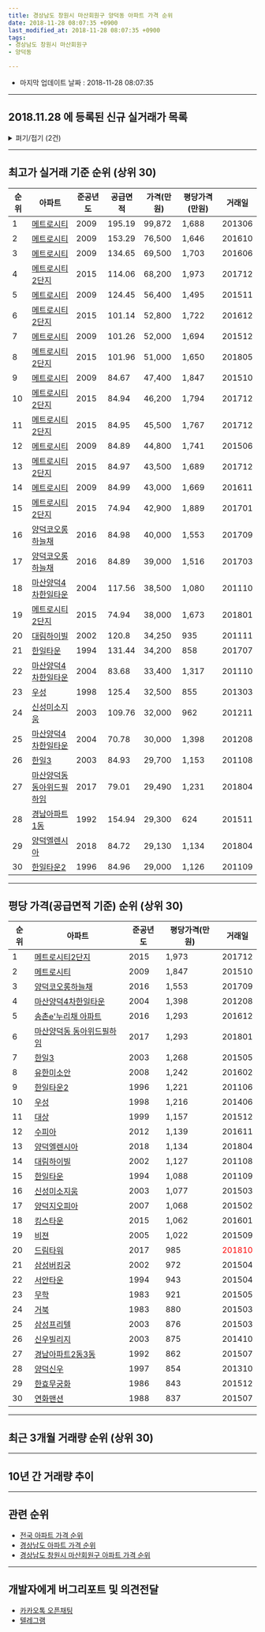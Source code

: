 ```yaml
---
title: 경상남도 창원시 마산회원구 양덕동 아파트 가격 순위
date: 2018-11-28 08:07:35 +0900
last_modified_at: 2018-11-28 08:07:35 +0900
tags:
- 경상남도 창원시 마산회원구
- 양덕동

---
```


* 마지막 업데이트 날짜 : 2018-11-28 08:07:35

---

## 2018.11.28 에 등록된 신규 실거래가 목록

<details>
<summary>펴기/접기 (2건)</summary>
<div markdown="1">

|아파트|준공년도|공급면적|가격(만원)|평당가격(만원)|거래일|
|---|---|---|---|---|---|
|[우성](https://search.naver.com/search.naver?query=%EA%B2%BD%EC%83%81%EB%82%A8%EB%8F%84+%EC%B0%BD%EC%9B%90%EC%8B%9C+%EB%A7%88%EC%82%B0%ED%9A%8C%EC%9B%90%EA%B5%AC+%EC%96%91%EB%8D%95%EB%8F%99+%EC%9A%B0%EC%84%B1)|1998|125.4|25,000|657|<span style="color:red">201811</span>|
|[한일타운2](https://search.naver.com/search.naver?query=%EA%B2%BD%EC%83%81%EB%82%A8%EB%8F%84+%EC%B0%BD%EC%9B%90%EC%8B%9C+%EB%A7%88%EC%82%B0%ED%9A%8C%EC%9B%90%EA%B5%AC+%EC%96%91%EB%8D%95%EB%8F%99+%ED%95%9C%EC%9D%BC%ED%83%80%EC%9A%B42)|1996|59.99|18,500|1,017|<span style="color:red">201811</span>|


</div>
</details>

---

## 최고가 실거래 기준 순위 (상위 30)


|순위|아파트|준공년도|공급면적|가격(만원)|평당가격(만원)|거래일|
|---|---|---|---|---|---|---|
|1|[메트로시티](https://search.naver.com/search.naver?query=%EA%B2%BD%EC%83%81%EB%82%A8%EB%8F%84+%EC%B0%BD%EC%9B%90%EC%8B%9C+%EB%A7%88%EC%82%B0%ED%9A%8C%EC%9B%90%EA%B5%AC+%EC%96%91%EB%8D%95%EB%8F%99+%EB%A9%94%ED%8A%B8%EB%A1%9C%EC%8B%9C%ED%8B%B0)|2009|195.19|99,872|1,688|201306|
|2|[메트로시티](https://search.naver.com/search.naver?query=%EA%B2%BD%EC%83%81%EB%82%A8%EB%8F%84+%EC%B0%BD%EC%9B%90%EC%8B%9C+%EB%A7%88%EC%82%B0%ED%9A%8C%EC%9B%90%EA%B5%AC+%EC%96%91%EB%8D%95%EB%8F%99+%EB%A9%94%ED%8A%B8%EB%A1%9C%EC%8B%9C%ED%8B%B0)|2009|153.29|76,500|1,646|201610|
|3|[메트로시티](https://search.naver.com/search.naver?query=%EA%B2%BD%EC%83%81%EB%82%A8%EB%8F%84+%EC%B0%BD%EC%9B%90%EC%8B%9C+%EB%A7%88%EC%82%B0%ED%9A%8C%EC%9B%90%EA%B5%AC+%EC%96%91%EB%8D%95%EB%8F%99+%EB%A9%94%ED%8A%B8%EB%A1%9C%EC%8B%9C%ED%8B%B0)|2009|134.65|69,500|1,703|201606|
|4|[메트로시티2단지](https://search.naver.com/search.naver?query=%EA%B2%BD%EC%83%81%EB%82%A8%EB%8F%84+%EC%B0%BD%EC%9B%90%EC%8B%9C+%EB%A7%88%EC%82%B0%ED%9A%8C%EC%9B%90%EA%B5%AC+%EC%96%91%EB%8D%95%EB%8F%99+%EB%A9%94%ED%8A%B8%EB%A1%9C%EC%8B%9C%ED%8B%B02%EB%8B%A8%EC%A7%80)|2015|114.06|68,200|1,973|201712|
|5|[메트로시티](https://search.naver.com/search.naver?query=%EA%B2%BD%EC%83%81%EB%82%A8%EB%8F%84+%EC%B0%BD%EC%9B%90%EC%8B%9C+%EB%A7%88%EC%82%B0%ED%9A%8C%EC%9B%90%EA%B5%AC+%EC%96%91%EB%8D%95%EB%8F%99+%EB%A9%94%ED%8A%B8%EB%A1%9C%EC%8B%9C%ED%8B%B0)|2009|124.45|56,400|1,495|201511|
|6|[메트로시티2단지](https://search.naver.com/search.naver?query=%EA%B2%BD%EC%83%81%EB%82%A8%EB%8F%84+%EC%B0%BD%EC%9B%90%EC%8B%9C+%EB%A7%88%EC%82%B0%ED%9A%8C%EC%9B%90%EA%B5%AC+%EC%96%91%EB%8D%95%EB%8F%99+%EB%A9%94%ED%8A%B8%EB%A1%9C%EC%8B%9C%ED%8B%B02%EB%8B%A8%EC%A7%80)|2015|101.14|52,800|1,722|201612|
|7|[메트로시티](https://search.naver.com/search.naver?query=%EA%B2%BD%EC%83%81%EB%82%A8%EB%8F%84+%EC%B0%BD%EC%9B%90%EC%8B%9C+%EB%A7%88%EC%82%B0%ED%9A%8C%EC%9B%90%EA%B5%AC+%EC%96%91%EB%8D%95%EB%8F%99+%EB%A9%94%ED%8A%B8%EB%A1%9C%EC%8B%9C%ED%8B%B0)|2009|101.26|52,000|1,694|201512|
|8|[메트로시티2단지](https://search.naver.com/search.naver?query=%EA%B2%BD%EC%83%81%EB%82%A8%EB%8F%84+%EC%B0%BD%EC%9B%90%EC%8B%9C+%EB%A7%88%EC%82%B0%ED%9A%8C%EC%9B%90%EA%B5%AC+%EC%96%91%EB%8D%95%EB%8F%99+%EB%A9%94%ED%8A%B8%EB%A1%9C%EC%8B%9C%ED%8B%B02%EB%8B%A8%EC%A7%80)|2015|101.96|51,000|1,650|201805|
|9|[메트로시티](https://search.naver.com/search.naver?query=%EA%B2%BD%EC%83%81%EB%82%A8%EB%8F%84+%EC%B0%BD%EC%9B%90%EC%8B%9C+%EB%A7%88%EC%82%B0%ED%9A%8C%EC%9B%90%EA%B5%AC+%EC%96%91%EB%8D%95%EB%8F%99+%EB%A9%94%ED%8A%B8%EB%A1%9C%EC%8B%9C%ED%8B%B0)|2009|84.67|47,400|1,847|201510|
|10|[메트로시티2단지](https://search.naver.com/search.naver?query=%EA%B2%BD%EC%83%81%EB%82%A8%EB%8F%84+%EC%B0%BD%EC%9B%90%EC%8B%9C+%EB%A7%88%EC%82%B0%ED%9A%8C%EC%9B%90%EA%B5%AC+%EC%96%91%EB%8D%95%EB%8F%99+%EB%A9%94%ED%8A%B8%EB%A1%9C%EC%8B%9C%ED%8B%B02%EB%8B%A8%EC%A7%80)|2015|84.94|46,200|1,794|201712|
|11|[메트로시티2단지](https://search.naver.com/search.naver?query=%EA%B2%BD%EC%83%81%EB%82%A8%EB%8F%84+%EC%B0%BD%EC%9B%90%EC%8B%9C+%EB%A7%88%EC%82%B0%ED%9A%8C%EC%9B%90%EA%B5%AC+%EC%96%91%EB%8D%95%EB%8F%99+%EB%A9%94%ED%8A%B8%EB%A1%9C%EC%8B%9C%ED%8B%B02%EB%8B%A8%EC%A7%80)|2015|84.95|45,500|1,767|201712|
|12|[메트로시티](https://search.naver.com/search.naver?query=%EA%B2%BD%EC%83%81%EB%82%A8%EB%8F%84+%EC%B0%BD%EC%9B%90%EC%8B%9C+%EB%A7%88%EC%82%B0%ED%9A%8C%EC%9B%90%EA%B5%AC+%EC%96%91%EB%8D%95%EB%8F%99+%EB%A9%94%ED%8A%B8%EB%A1%9C%EC%8B%9C%ED%8B%B0)|2009|84.89|44,800|1,741|201506|
|13|[메트로시티2단지](https://search.naver.com/search.naver?query=%EA%B2%BD%EC%83%81%EB%82%A8%EB%8F%84+%EC%B0%BD%EC%9B%90%EC%8B%9C+%EB%A7%88%EC%82%B0%ED%9A%8C%EC%9B%90%EA%B5%AC+%EC%96%91%EB%8D%95%EB%8F%99+%EB%A9%94%ED%8A%B8%EB%A1%9C%EC%8B%9C%ED%8B%B02%EB%8B%A8%EC%A7%80)|2015|84.97|43,500|1,689|201712|
|14|[메트로시티](https://search.naver.com/search.naver?query=%EA%B2%BD%EC%83%81%EB%82%A8%EB%8F%84+%EC%B0%BD%EC%9B%90%EC%8B%9C+%EB%A7%88%EC%82%B0%ED%9A%8C%EC%9B%90%EA%B5%AC+%EC%96%91%EB%8D%95%EB%8F%99+%EB%A9%94%ED%8A%B8%EB%A1%9C%EC%8B%9C%ED%8B%B0)|2009|84.99|43,000|1,669|201611|
|15|[메트로시티2단지](https://search.naver.com/search.naver?query=%EA%B2%BD%EC%83%81%EB%82%A8%EB%8F%84+%EC%B0%BD%EC%9B%90%EC%8B%9C+%EB%A7%88%EC%82%B0%ED%9A%8C%EC%9B%90%EA%B5%AC+%EC%96%91%EB%8D%95%EB%8F%99+%EB%A9%94%ED%8A%B8%EB%A1%9C%EC%8B%9C%ED%8B%B02%EB%8B%A8%EC%A7%80)|2015|74.94|42,900|1,889|201701|
|16|[양덕코오롱하늘채](https://search.naver.com/search.naver?query=%EA%B2%BD%EC%83%81%EB%82%A8%EB%8F%84+%EC%B0%BD%EC%9B%90%EC%8B%9C+%EB%A7%88%EC%82%B0%ED%9A%8C%EC%9B%90%EA%B5%AC+%EC%96%91%EB%8D%95%EB%8F%99+%EC%96%91%EB%8D%95%EC%BD%94%EC%98%A4%EB%A1%B1%ED%95%98%EB%8A%98%EC%B1%84)|2016|84.98|40,000|1,553|201709|
|17|[양덕코오롱하늘채](https://search.naver.com/search.naver?query=%EA%B2%BD%EC%83%81%EB%82%A8%EB%8F%84+%EC%B0%BD%EC%9B%90%EC%8B%9C+%EB%A7%88%EC%82%B0%ED%9A%8C%EC%9B%90%EA%B5%AC+%EC%96%91%EB%8D%95%EB%8F%99+%EC%96%91%EB%8D%95%EC%BD%94%EC%98%A4%EB%A1%B1%ED%95%98%EB%8A%98%EC%B1%84)|2016|84.89|39,000|1,516|201703|
|18|[마산양덕4차한일타운](https://search.naver.com/search.naver?query=%EA%B2%BD%EC%83%81%EB%82%A8%EB%8F%84+%EC%B0%BD%EC%9B%90%EC%8B%9C+%EB%A7%88%EC%82%B0%ED%9A%8C%EC%9B%90%EA%B5%AC+%EC%96%91%EB%8D%95%EB%8F%99+%EB%A7%88%EC%82%B0%EC%96%91%EB%8D%954%EC%B0%A8%ED%95%9C%EC%9D%BC%ED%83%80%EC%9A%B4)|2004|117.56|38,500|1,080|201110|
|19|[메트로시티2단지](https://search.naver.com/search.naver?query=%EA%B2%BD%EC%83%81%EB%82%A8%EB%8F%84+%EC%B0%BD%EC%9B%90%EC%8B%9C+%EB%A7%88%EC%82%B0%ED%9A%8C%EC%9B%90%EA%B5%AC+%EC%96%91%EB%8D%95%EB%8F%99+%EB%A9%94%ED%8A%B8%EB%A1%9C%EC%8B%9C%ED%8B%B02%EB%8B%A8%EC%A7%80)|2015|74.94|38,000|1,673|201801|
|20|[대림하이빌](https://search.naver.com/search.naver?query=%EA%B2%BD%EC%83%81%EB%82%A8%EB%8F%84+%EC%B0%BD%EC%9B%90%EC%8B%9C+%EB%A7%88%EC%82%B0%ED%9A%8C%EC%9B%90%EA%B5%AC+%EC%96%91%EB%8D%95%EB%8F%99+%EB%8C%80%EB%A6%BC%ED%95%98%EC%9D%B4%EB%B9%8C)|2002|120.8|34,250|935|201111|
|21|[한일타운](https://search.naver.com/search.naver?query=%EA%B2%BD%EC%83%81%EB%82%A8%EB%8F%84+%EC%B0%BD%EC%9B%90%EC%8B%9C+%EB%A7%88%EC%82%B0%ED%9A%8C%EC%9B%90%EA%B5%AC+%EC%96%91%EB%8D%95%EB%8F%99+%ED%95%9C%EC%9D%BC%ED%83%80%EC%9A%B4)|1994|131.44|34,200|858|201707|
|22|[마산양덕4차한일타운](https://search.naver.com/search.naver?query=%EA%B2%BD%EC%83%81%EB%82%A8%EB%8F%84+%EC%B0%BD%EC%9B%90%EC%8B%9C+%EB%A7%88%EC%82%B0%ED%9A%8C%EC%9B%90%EA%B5%AC+%EC%96%91%EB%8D%95%EB%8F%99+%EB%A7%88%EC%82%B0%EC%96%91%EB%8D%954%EC%B0%A8%ED%95%9C%EC%9D%BC%ED%83%80%EC%9A%B4)|2004|83.68|33,400|1,317|201110|
|23|[우성](https://search.naver.com/search.naver?query=%EA%B2%BD%EC%83%81%EB%82%A8%EB%8F%84+%EC%B0%BD%EC%9B%90%EC%8B%9C+%EB%A7%88%EC%82%B0%ED%9A%8C%EC%9B%90%EA%B5%AC+%EC%96%91%EB%8D%95%EB%8F%99+%EC%9A%B0%EC%84%B1)|1998|125.4|32,500|855|201303|
|24|[신성미소지움](https://search.naver.com/search.naver?query=%EA%B2%BD%EC%83%81%EB%82%A8%EB%8F%84+%EC%B0%BD%EC%9B%90%EC%8B%9C+%EB%A7%88%EC%82%B0%ED%9A%8C%EC%9B%90%EA%B5%AC+%EC%96%91%EB%8D%95%EB%8F%99+%EC%8B%A0%EC%84%B1%EB%AF%B8%EC%86%8C%EC%A7%80%EC%9B%80)|2003|109.76|32,000|962|201211|
|25|[마산양덕4차한일타운](https://search.naver.com/search.naver?query=%EA%B2%BD%EC%83%81%EB%82%A8%EB%8F%84+%EC%B0%BD%EC%9B%90%EC%8B%9C+%EB%A7%88%EC%82%B0%ED%9A%8C%EC%9B%90%EA%B5%AC+%EC%96%91%EB%8D%95%EB%8F%99+%EB%A7%88%EC%82%B0%EC%96%91%EB%8D%954%EC%B0%A8%ED%95%9C%EC%9D%BC%ED%83%80%EC%9A%B4)|2004|70.78|30,000|1,398|201208|
|26|[한일3](https://search.naver.com/search.naver?query=%EA%B2%BD%EC%83%81%EB%82%A8%EB%8F%84+%EC%B0%BD%EC%9B%90%EC%8B%9C+%EB%A7%88%EC%82%B0%ED%9A%8C%EC%9B%90%EA%B5%AC+%EC%96%91%EB%8D%95%EB%8F%99+%ED%95%9C%EC%9D%BC3)|2003|84.93|29,700|1,153|201108|
|27|[마산양덕동 동아위드필하임](https://search.naver.com/search.naver?query=%EA%B2%BD%EC%83%81%EB%82%A8%EB%8F%84+%EC%B0%BD%EC%9B%90%EC%8B%9C+%EB%A7%88%EC%82%B0%ED%9A%8C%EC%9B%90%EA%B5%AC+%EC%96%91%EB%8D%95%EB%8F%99+%EB%A7%88%EC%82%B0%EC%96%91%EB%8D%95%EB%8F%99+%EB%8F%99%EC%95%84%EC%9C%84%EB%93%9C%ED%95%84%ED%95%98%EC%9E%84)|2017|79.01|29,490|1,231|201804|
|28|[경남아파트1동](https://search.naver.com/search.naver?query=%EA%B2%BD%EC%83%81%EB%82%A8%EB%8F%84+%EC%B0%BD%EC%9B%90%EC%8B%9C+%EB%A7%88%EC%82%B0%ED%9A%8C%EC%9B%90%EA%B5%AC+%EC%96%91%EB%8D%95%EB%8F%99+%EA%B2%BD%EB%82%A8%EC%95%84%ED%8C%8C%ED%8A%B81%EB%8F%99)|1992|154.94|29,300|624|201511|
|29|[양덕엘렌시아](https://search.naver.com/search.naver?query=%EA%B2%BD%EC%83%81%EB%82%A8%EB%8F%84+%EC%B0%BD%EC%9B%90%EC%8B%9C+%EB%A7%88%EC%82%B0%ED%9A%8C%EC%9B%90%EA%B5%AC+%EC%96%91%EB%8D%95%EB%8F%99+%EC%96%91%EB%8D%95%EC%97%98%EB%A0%8C%EC%8B%9C%EC%95%84)|2018|84.72|29,130|1,134|201804|
|30|[한일타운2](https://search.naver.com/search.naver?query=%EA%B2%BD%EC%83%81%EB%82%A8%EB%8F%84+%EC%B0%BD%EC%9B%90%EC%8B%9C+%EB%A7%88%EC%82%B0%ED%9A%8C%EC%9B%90%EA%B5%AC+%EC%96%91%EB%8D%95%EB%8F%99+%ED%95%9C%EC%9D%BC%ED%83%80%EC%9A%B42)|1996|84.96|29,000|1,126|201109|


---

## 평당 가격(공급면적 기준) 순위 (상위 30)


|순위|아파트|준공년도|평당가격(만원)|거래일|
|---|---|---|---|---|
|1|[메트로시티2단지](https://search.naver.com/search.naver?query=%EA%B2%BD%EC%83%81%EB%82%A8%EB%8F%84+%EC%B0%BD%EC%9B%90%EC%8B%9C+%EB%A7%88%EC%82%B0%ED%9A%8C%EC%9B%90%EA%B5%AC+%EC%96%91%EB%8D%95%EB%8F%99+%EB%A9%94%ED%8A%B8%EB%A1%9C%EC%8B%9C%ED%8B%B02%EB%8B%A8%EC%A7%80)|2015|1,973|201712|
|2|[메트로시티](https://search.naver.com/search.naver?query=%EA%B2%BD%EC%83%81%EB%82%A8%EB%8F%84+%EC%B0%BD%EC%9B%90%EC%8B%9C+%EB%A7%88%EC%82%B0%ED%9A%8C%EC%9B%90%EA%B5%AC+%EC%96%91%EB%8D%95%EB%8F%99+%EB%A9%94%ED%8A%B8%EB%A1%9C%EC%8B%9C%ED%8B%B0)|2009|1,847|201510|
|3|[양덕코오롱하늘채](https://search.naver.com/search.naver?query=%EA%B2%BD%EC%83%81%EB%82%A8%EB%8F%84+%EC%B0%BD%EC%9B%90%EC%8B%9C+%EB%A7%88%EC%82%B0%ED%9A%8C%EC%9B%90%EA%B5%AC+%EC%96%91%EB%8D%95%EB%8F%99+%EC%96%91%EB%8D%95%EC%BD%94%EC%98%A4%EB%A1%B1%ED%95%98%EB%8A%98%EC%B1%84)|2016|1,553|201709|
|4|[마산양덕4차한일타운](https://search.naver.com/search.naver?query=%EA%B2%BD%EC%83%81%EB%82%A8%EB%8F%84+%EC%B0%BD%EC%9B%90%EC%8B%9C+%EB%A7%88%EC%82%B0%ED%9A%8C%EC%9B%90%EA%B5%AC+%EC%96%91%EB%8D%95%EB%8F%99+%EB%A7%88%EC%82%B0%EC%96%91%EB%8D%954%EC%B0%A8%ED%95%9C%EC%9D%BC%ED%83%80%EC%9A%B4)|2004|1,398|201208|
|5|[송촌e'누리채 아파트](https://search.naver.com/search.naver?query=%EA%B2%BD%EC%83%81%EB%82%A8%EB%8F%84+%EC%B0%BD%EC%9B%90%EC%8B%9C+%EB%A7%88%EC%82%B0%ED%9A%8C%EC%9B%90%EA%B5%AC+%EC%96%91%EB%8D%95%EB%8F%99+%EC%86%A1%EC%B4%8Ce%27%EB%88%84%EB%A6%AC%EC%B1%84+%EC%95%84%ED%8C%8C%ED%8A%B8)|2016|1,293|201612|
|6|[마산양덕동 동아위드필하임](https://search.naver.com/search.naver?query=%EA%B2%BD%EC%83%81%EB%82%A8%EB%8F%84+%EC%B0%BD%EC%9B%90%EC%8B%9C+%EB%A7%88%EC%82%B0%ED%9A%8C%EC%9B%90%EA%B5%AC+%EC%96%91%EB%8D%95%EB%8F%99+%EB%A7%88%EC%82%B0%EC%96%91%EB%8D%95%EB%8F%99+%EB%8F%99%EC%95%84%EC%9C%84%EB%93%9C%ED%95%84%ED%95%98%EC%9E%84)|2017|1,293|201801|
|7|[한일3](https://search.naver.com/search.naver?query=%EA%B2%BD%EC%83%81%EB%82%A8%EB%8F%84+%EC%B0%BD%EC%9B%90%EC%8B%9C+%EB%A7%88%EC%82%B0%ED%9A%8C%EC%9B%90%EA%B5%AC+%EC%96%91%EB%8D%95%EB%8F%99+%ED%95%9C%EC%9D%BC3)|2003|1,268|201505|
|8|[유한미소안](https://search.naver.com/search.naver?query=%EA%B2%BD%EC%83%81%EB%82%A8%EB%8F%84+%EC%B0%BD%EC%9B%90%EC%8B%9C+%EB%A7%88%EC%82%B0%ED%9A%8C%EC%9B%90%EA%B5%AC+%EC%96%91%EB%8D%95%EB%8F%99+%EC%9C%A0%ED%95%9C%EB%AF%B8%EC%86%8C%EC%95%88)|2008|1,242|201602|
|9|[한일타운2](https://search.naver.com/search.naver?query=%EA%B2%BD%EC%83%81%EB%82%A8%EB%8F%84+%EC%B0%BD%EC%9B%90%EC%8B%9C+%EB%A7%88%EC%82%B0%ED%9A%8C%EC%9B%90%EA%B5%AC+%EC%96%91%EB%8D%95%EB%8F%99+%ED%95%9C%EC%9D%BC%ED%83%80%EC%9A%B42)|1996|1,221|201106|
|10|[우성](https://search.naver.com/search.naver?query=%EA%B2%BD%EC%83%81%EB%82%A8%EB%8F%84+%EC%B0%BD%EC%9B%90%EC%8B%9C+%EB%A7%88%EC%82%B0%ED%9A%8C%EC%9B%90%EA%B5%AC+%EC%96%91%EB%8D%95%EB%8F%99+%EC%9A%B0%EC%84%B1)|1998|1,216|201406|
|11|[대상](https://search.naver.com/search.naver?query=%EA%B2%BD%EC%83%81%EB%82%A8%EB%8F%84+%EC%B0%BD%EC%9B%90%EC%8B%9C+%EB%A7%88%EC%82%B0%ED%9A%8C%EC%9B%90%EA%B5%AC+%EC%96%91%EB%8D%95%EB%8F%99+%EB%8C%80%EC%83%81)|1999|1,157|201512|
|12|[수피아](https://search.naver.com/search.naver?query=%EA%B2%BD%EC%83%81%EB%82%A8%EB%8F%84+%EC%B0%BD%EC%9B%90%EC%8B%9C+%EB%A7%88%EC%82%B0%ED%9A%8C%EC%9B%90%EA%B5%AC+%EC%96%91%EB%8D%95%EB%8F%99+%EC%88%98%ED%94%BC%EC%95%84)|2012|1,139|201611|
|13|[양덕엘렌시아](https://search.naver.com/search.naver?query=%EA%B2%BD%EC%83%81%EB%82%A8%EB%8F%84+%EC%B0%BD%EC%9B%90%EC%8B%9C+%EB%A7%88%EC%82%B0%ED%9A%8C%EC%9B%90%EA%B5%AC+%EC%96%91%EB%8D%95%EB%8F%99+%EC%96%91%EB%8D%95%EC%97%98%EB%A0%8C%EC%8B%9C%EC%95%84)|2018|1,134|201804|
|14|[대림하이빌](https://search.naver.com/search.naver?query=%EA%B2%BD%EC%83%81%EB%82%A8%EB%8F%84+%EC%B0%BD%EC%9B%90%EC%8B%9C+%EB%A7%88%EC%82%B0%ED%9A%8C%EC%9B%90%EA%B5%AC+%EC%96%91%EB%8D%95%EB%8F%99+%EB%8C%80%EB%A6%BC%ED%95%98%EC%9D%B4%EB%B9%8C)|2002|1,127|201108|
|15|[한일타운](https://search.naver.com/search.naver?query=%EA%B2%BD%EC%83%81%EB%82%A8%EB%8F%84+%EC%B0%BD%EC%9B%90%EC%8B%9C+%EB%A7%88%EC%82%B0%ED%9A%8C%EC%9B%90%EA%B5%AC+%EC%96%91%EB%8D%95%EB%8F%99+%ED%95%9C%EC%9D%BC%ED%83%80%EC%9A%B4)|1994|1,088|201109|
|16|[신성미소지움](https://search.naver.com/search.naver?query=%EA%B2%BD%EC%83%81%EB%82%A8%EB%8F%84+%EC%B0%BD%EC%9B%90%EC%8B%9C+%EB%A7%88%EC%82%B0%ED%9A%8C%EC%9B%90%EA%B5%AC+%EC%96%91%EB%8D%95%EB%8F%99+%EC%8B%A0%EC%84%B1%EB%AF%B8%EC%86%8C%EC%A7%80%EC%9B%80)|2003|1,077|201503|
|17|[양덕지오피아](https://search.naver.com/search.naver?query=%EA%B2%BD%EC%83%81%EB%82%A8%EB%8F%84+%EC%B0%BD%EC%9B%90%EC%8B%9C+%EB%A7%88%EC%82%B0%ED%9A%8C%EC%9B%90%EA%B5%AC+%EC%96%91%EB%8D%95%EB%8F%99+%EC%96%91%EB%8D%95%EC%A7%80%EC%98%A4%ED%94%BC%EC%95%84)|2007|1,068|201502|
|18|[킹스타운](https://search.naver.com/search.naver?query=%EA%B2%BD%EC%83%81%EB%82%A8%EB%8F%84+%EC%B0%BD%EC%9B%90%EC%8B%9C+%EB%A7%88%EC%82%B0%ED%9A%8C%EC%9B%90%EA%B5%AC+%EC%96%91%EB%8D%95%EB%8F%99+%ED%82%B9%EC%8A%A4%ED%83%80%EC%9A%B4)|2015|1,062|201601|
|19|[비젼](https://search.naver.com/search.naver?query=%EA%B2%BD%EC%83%81%EB%82%A8%EB%8F%84+%EC%B0%BD%EC%9B%90%EC%8B%9C+%EB%A7%88%EC%82%B0%ED%9A%8C%EC%9B%90%EA%B5%AC+%EC%96%91%EB%8D%95%EB%8F%99+%EB%B9%84%EC%A0%BC)|2005|1,022|201509|
|20|[드림타워](https://search.naver.com/search.naver?query=%EA%B2%BD%EC%83%81%EB%82%A8%EB%8F%84+%EC%B0%BD%EC%9B%90%EC%8B%9C+%EB%A7%88%EC%82%B0%ED%9A%8C%EC%9B%90%EA%B5%AC+%EC%96%91%EB%8D%95%EB%8F%99+%EB%93%9C%EB%A6%BC%ED%83%80%EC%9B%8C)|2017|985|<span style="color:red">201810</span>|
|21|[삼성버킹궁](https://search.naver.com/search.naver?query=%EA%B2%BD%EC%83%81%EB%82%A8%EB%8F%84+%EC%B0%BD%EC%9B%90%EC%8B%9C+%EB%A7%88%EC%82%B0%ED%9A%8C%EC%9B%90%EA%B5%AC+%EC%96%91%EB%8D%95%EB%8F%99+%EC%82%BC%EC%84%B1%EB%B2%84%ED%82%B9%EA%B6%81)|2002|972|201504|
|22|[서안타운](https://search.naver.com/search.naver?query=%EA%B2%BD%EC%83%81%EB%82%A8%EB%8F%84+%EC%B0%BD%EC%9B%90%EC%8B%9C+%EB%A7%88%EC%82%B0%ED%9A%8C%EC%9B%90%EA%B5%AC+%EC%96%91%EB%8D%95%EB%8F%99+%EC%84%9C%EC%95%88%ED%83%80%EC%9A%B4)|1994|943|201504|
|23|[무학](https://search.naver.com/search.naver?query=%EA%B2%BD%EC%83%81%EB%82%A8%EB%8F%84+%EC%B0%BD%EC%9B%90%EC%8B%9C+%EB%A7%88%EC%82%B0%ED%9A%8C%EC%9B%90%EA%B5%AC+%EC%96%91%EB%8D%95%EB%8F%99+%EB%AC%B4%ED%95%99)|1983|921|201505|
|24|[거북](https://search.naver.com/search.naver?query=%EA%B2%BD%EC%83%81%EB%82%A8%EB%8F%84+%EC%B0%BD%EC%9B%90%EC%8B%9C+%EB%A7%88%EC%82%B0%ED%9A%8C%EC%9B%90%EA%B5%AC+%EC%96%91%EB%8D%95%EB%8F%99+%EA%B1%B0%EB%B6%81)|1983|880|201503|
|25|[삼성프리텔](https://search.naver.com/search.naver?query=%EA%B2%BD%EC%83%81%EB%82%A8%EB%8F%84+%EC%B0%BD%EC%9B%90%EC%8B%9C+%EB%A7%88%EC%82%B0%ED%9A%8C%EC%9B%90%EA%B5%AC+%EC%96%91%EB%8D%95%EB%8F%99+%EC%82%BC%EC%84%B1%ED%94%84%EB%A6%AC%ED%85%94)|2003|876|201503|
|26|[신우빌리지](https://search.naver.com/search.naver?query=%EA%B2%BD%EC%83%81%EB%82%A8%EB%8F%84+%EC%B0%BD%EC%9B%90%EC%8B%9C+%EB%A7%88%EC%82%B0%ED%9A%8C%EC%9B%90%EA%B5%AC+%EC%96%91%EB%8D%95%EB%8F%99+%EC%8B%A0%EC%9A%B0%EB%B9%8C%EB%A6%AC%EC%A7%80)|2003|875|201410|
|27|[경남아파트2동3동](https://search.naver.com/search.naver?query=%EA%B2%BD%EC%83%81%EB%82%A8%EB%8F%84+%EC%B0%BD%EC%9B%90%EC%8B%9C+%EB%A7%88%EC%82%B0%ED%9A%8C%EC%9B%90%EA%B5%AC+%EC%96%91%EB%8D%95%EB%8F%99+%EA%B2%BD%EB%82%A8%EC%95%84%ED%8C%8C%ED%8A%B82%EB%8F%993%EB%8F%99)|1992|862|201507|
|28|[양덕신우](https://search.naver.com/search.naver?query=%EA%B2%BD%EC%83%81%EB%82%A8%EB%8F%84+%EC%B0%BD%EC%9B%90%EC%8B%9C+%EB%A7%88%EC%82%B0%ED%9A%8C%EC%9B%90%EA%B5%AC+%EC%96%91%EB%8D%95%EB%8F%99+%EC%96%91%EB%8D%95%EC%8B%A0%EC%9A%B0)|1997|854|201310|
|29|[한효무궁화](https://search.naver.com/search.naver?query=%EA%B2%BD%EC%83%81%EB%82%A8%EB%8F%84+%EC%B0%BD%EC%9B%90%EC%8B%9C+%EB%A7%88%EC%82%B0%ED%9A%8C%EC%9B%90%EA%B5%AC+%EC%96%91%EB%8D%95%EB%8F%99+%ED%95%9C%ED%9A%A8%EB%AC%B4%EA%B6%81%ED%99%94)|1986|843|201512|
|30|[연화맨션](https://search.naver.com/search.naver?query=%EA%B2%BD%EC%83%81%EB%82%A8%EB%8F%84+%EC%B0%BD%EC%9B%90%EC%8B%9C+%EB%A7%88%EC%82%B0%ED%9A%8C%EC%9B%90%EA%B5%AC+%EC%96%91%EB%8D%95%EB%8F%99+%EC%97%B0%ED%99%94%EB%A7%A8%EC%85%98)|1988|837|201507|


---

## 최근 3개월 거래량 순위 (상위 30)


<div style="width:100%;">
    <canvas id="deal_count_ranking" height="250"></canvas>
</div>


<script>
new Chart(document.getElementById("deal_count_ranking"), {
    type: 'horizontalBar',
    data: {
        labels: ['드림타워', '메트로시티2단지', '한일타운2', '우성', '마산양덕4차한일타운', '한일3', '메트로시티', '한일타운', '정우맨션', '양덕코오롱하늘채', '송촌e'누리채 아파트', '대림하이빌', '서안타운', '거북', '한일사원', '무학', '타워맨션', '태양', '장미'],
        datasets: [{
            label: '실거래 수',
            data: [9, 6, 5, 4, 4, 4, 4, 2, 2, 2, 2, 1, 1, 1, 1, 1, 1, 1, 1],
            borderColor: "rgba(255, 0, 128, 1)",
            backgroundColor: "rgba(255, 0, 128, 0.5)",
            fill: false,
        }]
    },
    options: {
        responsive: true,
        title: {
            display: true,
            text: '최근 3개월 거래량 순위'
        },
        tooltips: {
            mode: 'index',
            intersect: false,
            callbacks: {
                title: function(tooltipItems, data) {
                    return "실거래 수:";
                },
                label: function(tooltipItem, data) {
                    return data.labels[tooltipItem.index] + ": " + tooltipItem.xLabel;
                }
            }
        },
        hover: {
            mode: 'nearest',
            intersect: true
        },
        scales: {
            xAxes: [{
                display: true,
                scaleLabel: {
                    display: true,
                    labelString: '실거래 수'
                },
                ticks: {
                    suggestedMin: 0,
                }
            }],
            yAxes: [{
                display: true,
                ticks: {
                    autoSkip: false,
                    callback: function(value, index, values) {
                        if (value.length > 15)
                            return value.substr(0, 13) + "...";
                        else
                            return value;
                    }
                },
                scaleLabel: {
                    display: false,
                }
            }]
        }
    }
});

</script>


---

## 10년 간 거래량 추이


<div style="width:100%;">
    <canvas id="deal_progress" height="250"></canvas>
</div>

<script>
new Chart(document.getElementById("deal_progress"), {
    type: 'line',
    data: {
        labels: ['200811','200812','200901','200902','200903','200904','200905','200906','200907','200908','200909','200910','200911','200912','201001','201002','201003','201004','201005','201006','201007','201008','201009','201010','201011','201012','201101','201102','201103','201104','201105','201106','201107','201108','201109','201110','201111','201112','201201','201202','201203','201204','201205','201206','201207','201208','201209','201210','201211','201212','201301','201302','201303','201304','201305','201306','201307','201308','201309','201310','201311','201312','201401','201402','201403','201404','201405','201406','201407','201408','201409','201410','201411','201412','201501','201502','201503','201504','201505','201506','201507','201508','201509','201510','201511','201512','201601','201602','201603','201604','201605','201606','201607','201608','201609','201610','201611','201612','201701','201702','201703','201704','201705','201706','201707','201708','201709','201710','201711','201712','201801','201802','201803','201804','201805','201806','201807','201808','201809','201810','201811'],
        datasets: [{
            label: '실거래 수',
            pointRadius: 1,
            data: [26, 29, 37, 30, 40, 30, 46, 32, 24, 41, 50, 59, 108, 103, 139, 148, 130, 68, 51, 71, 40, 44, 58, 93, 103, 93, 66, 80, 116, 64, 57, 50, 42, 45, 48, 34, 37, 40, 24, 36, 32, 20, 27, 26, 16, 11, 24, 29, 37, 26, 26, 33, 59, 59, 53, 47, 30, 34, 47, 65, 54, 45, 47, 72, 65, 65, 49, 40, 38, 44, 44, 59, 62, 46, 48, 41, 84, 67, 56, 45, 62, 37, 55, 110, 56, 51, 43, 46, 57, 35, 21, 29, 38, 41, 45, 59, 46, 34, 26, 35, 41, 23, 31, 13, 17, 25, 27, 23, 34, 17, 32, 16, 25, 25, 23, 27, 15, 17, 18, 24, 10],
            borderColor: "rgba(255, 201, 14, 1)",
            backgroundColor: "rgba(255, 201, 14, 0.5)",
            fill: true,
        }]
    },
    options: {
        responsive: true,
        title: {
            display: true,
            text: '10년간 거래량 추이'
        },
        tooltips: {
            mode: 'index',
            intersect: false,
        },
        hover: {
            mode: 'nearest',
            intersect: true
        },
        scales: {
            xAxes: [{
                display: true,
                scaleLabel: {
                    display: true,
                    labelString: '년/월'
                }
            }],
            yAxes: [{
                display: true,
                ticks: {
                    suggestedMin: 0,
                },
                scaleLabel: {
                    display: true,
                    labelString: '실거래 수'
                }
            }]
        }
    }
});

</script>


---

## 관련 순위

- [전국 아파트 가격 순위](https://inasie.github.io/apt-ranking/전국)
- [경상남도 아파트 가격 순위](https://inasie.github.io/apt-ranking/경상남도)
- [경상남도 창원시 마산회원구 아파트 가격 순위](https://inasie.github.io/apt-ranking/경상남도-창원시-마산회원구)


---

## 개발자에게 버그리포트 및 의견전달

- [카카오톡 오픈채팅](https://open.kakao.com/o/gLJUAP4)
- [텔레그램](https://t.me/inasie)

